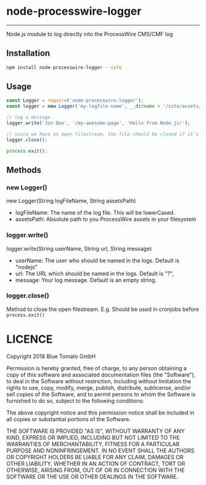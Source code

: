# node-processwire-logger

---

Node.js module to log directly into the ProcessWire CMS/CMF log


## Installation
```bash
npm install node-processwire-logger --safe
```


## Usage
```javascript
const Logger = require('node-processwire-logger');
const logger = new Logger('my-logfile-name', __dirname + '/site/assets/');

// log a message
logger.write('Jon Doe', '/my-awesome-page', 'Hello from Node.js!');

// since we have an open filestream, the file should be closed if it's not in use
logger.close();

process.exit();
```


## Methods

### new Logger()

new Logger(String logFileName, String assetsPath)

* logFileName: The name of the log file. This will be lowerCased.
* assetsPath: Absolute path to you ProcessWire assets in your filesystem

### logger.write()

logger.write(String userName, String url, String message)

* userName: The user who should be named in the logs. Default is "nodejs"
* url: The URL which should be named in the logs. Default is "?",
* message: Your log message. Default is an empty string.

### logger.close()

Method to close the open filestream. E.g. Should be used in cronjobs before ```process.exit()```


# LICENCE

Copyright 2018 Blue Tomato GmbH

Permission is hereby granted, free of charge, to any person obtaining a copy of this software and associated documentation files (the "Software"), to deal in the Software without restriction, including without limitation the rights to use, copy, modify, merge, publish, distribute, sublicense, and/or sell copies of the Software, and to permit persons to whom the Software is furnished to do so, subject to the following conditions:

The above copyright notice and this permission notice shall be included in all copies or substantial portions of the Software.

THE SOFTWARE IS PROVIDED "AS IS", WITHOUT WARRANTY OF ANY KIND, EXPRESS OR IMPLIED, INCLUDING BUT NOT LIMITED TO THE WARRANTIES OF MERCHANTABILITY, FITNESS FOR A PARTICULAR PURPOSE AND NONINFRINGEMENT. IN NO EVENT SHALL THE AUTHORS OR COPYRIGHT HOLDERS BE LIABLE FOR ANY CLAIM, DAMAGES OR OTHER LIABILITY, WHETHER IN AN ACTION OF CONTRACT, TORT OR OTHERWISE, ARISING FROM, OUT OF OR IN CONNECTION WITH THE SOFTWARE OR THE USE OR OTHER DEALINGS IN THE SOFTWARE.
